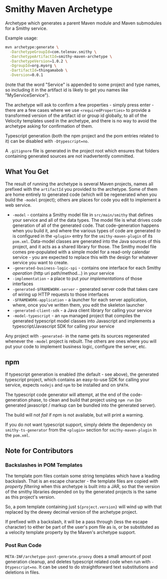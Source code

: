 Smithy Maven Archetype
======================

Archetype which generates a parent Maven module and Maven submodules
for a Smithy service.

Example usage:

```sh
mvn archetype:generate \
  -DarchetypeGroupId=com.telenav.smithy \
  -DarchetypeArtifactId=smithy-maven-archetype \
  -DarchetypeVersion=1.0.2 \
  -DgroupId=org.myorg \
  -DartifactId=thingamabob \
  -Dversion=0.0.1
```

(note that the word "Service" is appended to some project and
type names, so including it in the artifact id is likely to get
you names like "MyServiceService").

The archetype will ask to confirm a few properties - simply press
enter - there are a few cases where we use `<requiredProperties>`
to provide a transformed version of the artifact id or group id
globally, to all of the Velocity templates used in the archetype,
and there is no way to avoid the archetype asking for confirmation
of them.

Typescript generation (both the npm project and the pom entries
related to it) can be disabled with `-Dtypescript=no`.

A `.gitignore` file is generated in the project root which ensures
that folders containing generated sources are not inadvertently
committed.


What You Get
------------

The result of running the archetype is several Maven projects,
names all prefixed with the `artifactId` you provided to the
archetype.  Some of them are home entirely to generated code
(which will be regenerated when you build the `-model` project);
others are places for code you edit to implement a web service.

 * `-model` - contains a Smithy model file in `src/main/smithy`
that defines your service and all of the data types.  The model
file is what drives code generation of all of the generated
code.  That code-generation happens when you build it, and where
the various types of code are generated *to* is configured in the
`<plugin>` entry for the `smithy-maven-plugin` of its `pom.xml`.
Data-model classes are generated into the Java sources of this
project, and it acts as a shared library for those.
The Smithy model file comes pre-populated with a simple model
for a read-only calendar service - you are expected to replace
this with the design for whatever service you want to create.
 * `-generated-business-logic-spi` - contains one interface for
each Smithy *operation* (http uri path/method...) in your service
 * `-implementation` - a place to put *your implementations* of
those interfaces
 * `-generated-$FRAMEWORK-server` - generated server code that
takes care of wiring up HTTP requests to those interfaces
 * `-$FRAMEWORK-application` - a launcher for each server
application, where, once you've written them, you edit the
skeleton launcher
 * `-generated-client-sdk` - a Java client library for calling
your service
 * `-model-typescript` - an `npm` managed project that compiles
the generated typescript model classes into Javascript and implements
a typescript/Javascript SDK for calling your service

Any project with `-generated-` in the name gets its sources regenerated
whenever the `-model` project is rebuilt.  The others are ones where
you will put your code to implement business logic, configure the
server, etc.


npm
---

If typescript generation is enabled (the default - see above),
the generated typescript project, which contains an easy-to-use SDK
for calling your service, expects `nodejs` and `npm` to be installed
and on `$PATH`.

The typescript code generator will attempt, at the end of the code-generation
phase, to clean and build that project using `npm run` (so generated
javascript / markup can be bundled into the generated server).

The build will not *fail* if npm is not available, but will print a
warning.

If you do not want typescript support, simply delete the dependency on
`smithy-ts-generator` from the `<plugin>` section for `smithy-maven-plugin`
in the `pom.xml`.


Note for Contributors
---------------------

### Backslashes in POM Templates

The template pom files contain some string templates which have a leading
backslash.  That is an escape character - the template files are copied
*with property filtering* when this archetype is built into a JAR, so 
that the version of the smithy libraries depended on by the generated
projects is the same as this project's version.

So, a pom template containing just `${project.version}` will wind up with
that replaced by the dewey decimal version of the archetype project.

If prefixed with a backslash, it will be a pass through (less the escape
character) to either be part of the user's pom file as is, or be substituted
as a velocity template property by the Maven's archetype support.

### Post Run Code

`META-INF/archetype-post-generate.groovy` does a small amount of post
generation cleanup, and deletes typescript related code when run with
`-Dtypescript=no`.  It can be used to do straightforward text substitutions
and deletions in files.

